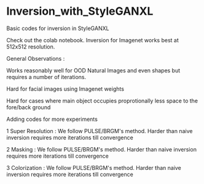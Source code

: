 # Inversion_with_StyleGANXL
Basic codes for inversion in StyleGANXL


Check out the colab notebook. Inversion for Imagenet works best at 512x512 resolution.

General Observations :

Works reasonably well for OOD Natural Images and even shapes but requires a number of iterations.  

Hard for facial images using Imagenet weights 

Hard for cases where main object occupies proprotionally less space to the fore/back ground

Adding codes for more experiments

1 Super Resolution : We follow PULSE/BRGM's method. Harder than naive inversion requires more iterations till convergence

2 Masking : We follow PULSE/BRGM's method. Harder than naive inversion requires more iterations till convergence

3 Colorization : We follow PULSE/BRGM's method. Harder than naive inversion requires more iterations till convergence
